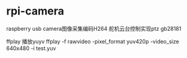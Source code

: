 # rpi-camera
raspberry 
usb camera图像采集编码H264
舵机云台控制实现ptz
gb28181

ffplay 播放yuyv 
ffplay -f rawvideo -pixel_format yuv420p -video_size  640x480  -i test.yuv


